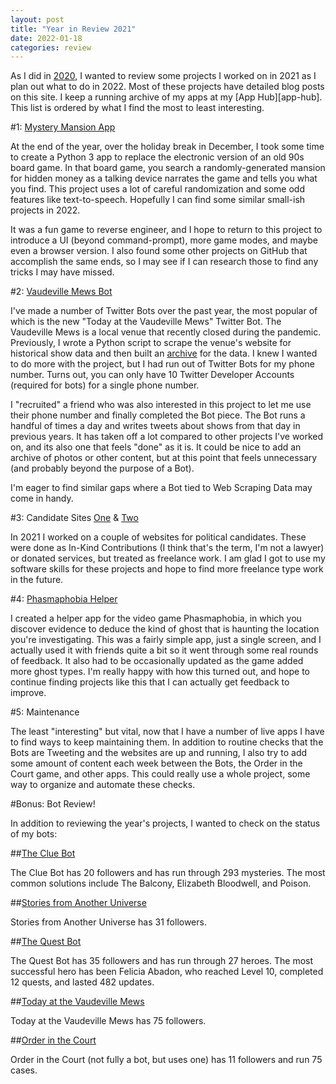 ```yaml
---
layout: post
title: "Year in Review 2021"
date: 2022-01-18
categories: review
---
```


As I did in [2020](https://adam-on-the-internet.github.io/developer-blog/review/2021/01/18/year-in-review-2020.html), 
I wanted to review some projects I worked on in 2021 as I plan out what to do in 2022. 
Most of these projects have detailed blog posts on this site.
I keep a running archive of my apps at my [App Hub][app-hub].
This list is ordered by what I find the most to least interesting.

#1: [Mystery Mansion App](https://github.com/adam-on-the-internet/mystery-mansion)

At the end of the year, over the holiday break in December, 
I took some time to create a Python 3 app to replace the electronic version of an old 90s board game.
In that board game, you search a randomly-generated mansion for hidden money as a talking device narrates the 
game and tells you what you find.
This project uses a lot of careful randomization and some odd features like text-to-speech. 
Hopefully I can find some similar small-ish projects in 2022.

It was a fun game to reverse engineer, and I hope to return to this project to introduce a UI (beyond command-prompt),
more game modes, and maybe even a browser version. I also found some other projects on GitHub that accomplish
the same ends, so I may see if I can research those to find any tricks I may have missed.

#2: [Vaudeville Mews Bot](https://twitter.com/VaudevilleMewsB)

I've made a number of Twitter Bots over the past year, the most popular of which is the new "Today at the Vaudeville Mews"
Twitter Bot. The Vaudeville Mews is a local venue that recently closed during the pandemic. Previously, I wrote
a Python script to scrape the venue's website for historical show data and then built an 
[archive](https://adam-on-the-internet.github.io/vaudeville-mews-archive/)
for the data. I knew I wanted to do more with the project, but I had run out of Twitter Bots for my phone number.
Turns out, you can only have 10 Twitter Developer Accounts (required for bots) for a single phone number.

I "recruited" a friend who was also interested in this project to let me use their phone number and finally completed
the Bot piece. The Bot runs a handful of times a day and writes tweets about shows from that day in previous years. 
It has taken off a lot compared to other projects I've worked on, and its also one that feels "done" as it is.
It could be nice to add an archive of photos or other content, but at this point that feels unnecessary (and probably
beyond the purpose of a Bot).

I'm eager to find similar gaps where a Bot tied to Web Scraping Data may come in handy.

#3: Candidate Sites [One](https://www.indira4dsm.com/#/) & [Two](https://www.rossgrooters.com/#/)

In 2021 I worked on a couple of websites for political candidates. 
These were done as In-Kind Contributions (I think that's the term, I'm not a lawyer) or donated services,
but treated as freelance work. I am glad I got to use my software skills for these projects and hope to find
more freelance type work in the future.

#4: [Phasmaphobia Helper](https://adam-on-the-internet.github.io/phasmaphobia-helper/#/)
  
I created a helper app for the video game Phasmaphobia, in which you discover evidence to deduce the kind of 
ghost that is haunting the location you're investigating. This was a fairly simple app, just a single screen,
and I actually used it with friends quite a bit so it went through some real rounds of feedback. 
It also had to be occasionally updated as the game added more ghost types. I'm really happy with how this turned out,
and hope to continue finding projects like this that I can actually get feedback to improve.

#5: Maintenance

The least "interesting" but vital, now that I have a number of live apps I have to find ways to keep maintaining them.
In addition to routine checks that the Bots are Tweeting and the websites are up and running, I also try to add
some amount of content each week between the Bots, the Order in the Court game, and other apps. This could really use
a whole project, some way to organize and automate these checks.
  
#Bonus: Bot Review!

In addition to reviewing the year's projects, I wanted to check on the status of my bots:

##[The Clue Bot](https://twitter.com/TheClueBot)

The Clue Bot has 20 followers and has run through 293 mysteries.
The most common solutions include The Balcony, Elizabeth Bloodwell, and Poison.

##[Stories from Another Universe](https://twitter.com/StoriesUniverse)

Stories from Another Universe has 31 followers.

##[The Quest Bot](https://twitter.com/TheQuestBot)

The Quest Bot has 35 followers and has run through 27 heroes.
The most successful hero has been Felicia Abadon, who reached Level 10, completed 12 quests, and lasted 482 updates.

##[Today at the Vaudeville Mews](https://twitter.com/VaudevilleMewsB)

Today at the Vaudeville Mews has 75 followers.

##[Order in the Court](https://twitter.com/OrderlnTheCourt)

Order in the Court (not fully a bot, but uses one) has 11 followers and run 75 cases.
